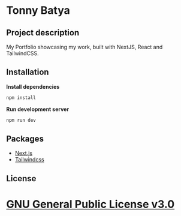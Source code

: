 # Tonny Batya 
## Project description
My Portfolio showcasing my work, built with NextJS, React and TailwindCSS.


## Installation

**Install dependencies**
```bash
npm install
```

**Run development server**
```bash
npm run dev
```

## Packages

- [Next.js](https://nextjs.org/docs)
- [Tailwindcss](https://tailwindcss.com/docs)

## License
[GNU General Public License v3.0](https://choosealicense.com/licenses/gpl-3.0/)
=======
